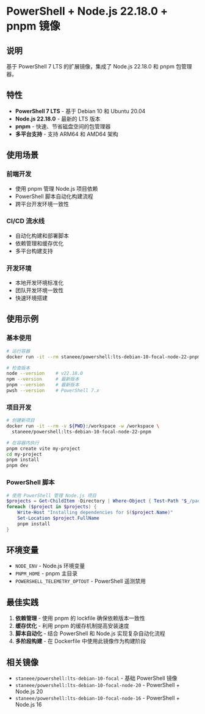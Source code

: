 # PowerShell + Node.js 22.18.0 + pnpm 镜像

## 说明

基于 PowerShell 7 LTS 的扩展镜像，集成了 Node.js 22.18.0 和 pnpm 包管理器。

## 特性

- **PowerShell 7 LTS** - 基于 Debian 10 和 Ubuntu 20.04
- **Node.js 22.18.0** - 最新的 LTS 版本
- **pnpm** - 快速、节省磁盘空间的包管理器
- **多平台支持** - 支持 ARM64 和 AMD64 架构

## 使用场景

### 前端开发

- 使用 pnpm 管理 Node.js 项目依赖
- PowerShell 脚本自动化构建流程
- 跨平台开发环境一致性

### CI/CD 流水线

- 自动化构建和部署脚本
- 依赖管理和缓存优化
- 多平台构建支持

### 开发环境

- 本地开发环境标准化
- 团队开发环境一致性
- 快速环境搭建

## 使用示例

### 基本使用

```bash
# 运行容器
docker run -it --rm staneee/powershell:lts-debian-10-focal-node-22-pnpm

# 检查版本
node --version    # v22.18.0
npm --version     # 最新版本
pnpm --version    # 最新版本
pwsh --version    # PowerShell 7.x
```

### 项目开发

```bash
# 创建新项目
docker run -it --rm -v ${PWD}:/workspace -w /workspace \
  staneee/powershell:lts-debian-10-focal-node-22-pnpm

# 在容器内执行
pnpm create vite my-project
cd my-project
pnpm install
pnpm dev
```

### PowerShell 脚本

```powershell
# 使用 PowerShell 管理 Node.js 项目
$projects = Get-ChildItem -Directory | Where-Object { Test-Path "$_/package.json" }
foreach ($project in $projects) {
    Write-Host "Installing dependencies for $($project.Name)"
    Set-Location $project.FullName
    pnpm install
}
```

## 环境变量

- `NODE_ENV` - Node.js 环境变量
- `PNPM_HOME` - pnpm 主目录
- `POWERSHELL_TELEMETRY_OPTOUT` - PowerShell 遥测禁用

## 最佳实践

1. **依赖管理** - 使用 pnpm 的 lockfile 确保依赖版本一致性
2. **缓存优化** - 利用 pnpm 的缓存机制提高安装速度
3. **脚本自动化** - 结合 PowerShell 和 Node.js 实现复杂自动化流程
4. **多阶段构建** - 在 Dockerfile 中使用此镜像作为构建阶段

## 相关镜像

- `staneee/powershell:lts-debian-10-focal` - 基础 PowerShell 镜像
- `staneee/powershell:lts-debian-10-focal-node-20` - PowerShell + Node.js 20
- `staneee/powershell:lts-debian-10-focal-node-16` - PowerShell + Node.js 16
